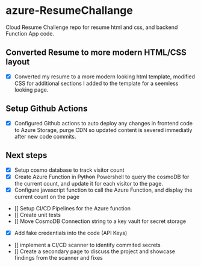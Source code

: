 # azure-ResumeChallange
Cloud Resume Challenge repo for resume html and css, and backend Function App code.

## Converted Resume to more modern HTML/CSS layout
- [x] Converted my resume to a more modern looking html template, modified CSS for additional sections I added to the template for a seemless looking page.

## Setup Github Actions
- [x] Configured Github actions to auto deploy any changes in frontend code to Azure Storage, purge CDN so updated content is severed immediatly after new code commits.

## Next steps
- [x] Setup cosmo database to track visitor count
- [x] Create Azure Function in ~~Python~~ Powershell to query the cosmoDB for the current count, and update it for each visitor to the page.
- [x] Configure javascript function to call the Azure Function, and display the current count on the page
- [] Setup CI/CD Pipelines for the Azure function
- [] Create unit tests
- [] Move CosmoDB Connection string to a key vault for secret storage
- [x] Add fake credentials into the code (API Keys)
- [] implement a CI/CD scanner to identify commited secrets
- [] Create a secondary page to discuss the project and showcase findings from the scanner and fixes